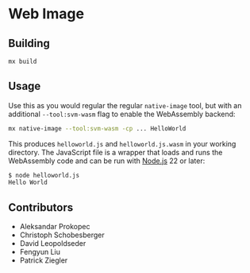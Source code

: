 # Web Image

## Building

```bash
mx build
```

## Usage

Use this as you would regular the regular `native-image` tool, but with an
additional `--tool:svm-wasm` flag to enable the WebAssembly backend:

```bash
mx native-image --tool:svm-wasm -cp ... HelloWorld
```

This produces `helloworld.js` and `helloworld.js.wasm` in your working
directory. The JavaScript file is a wrapper that loads and runs the WebAssembly
code and can be run with [Node.js](https://nodejs.org/en) 22 or later:

```bash
$ node helloworld.js
Hello World
```

## Contributors

- Aleksandar Prokopec
- Christoph Schobesberger
- David Leopoldseder
- Fengyun Liu
- Patrick Ziegler
